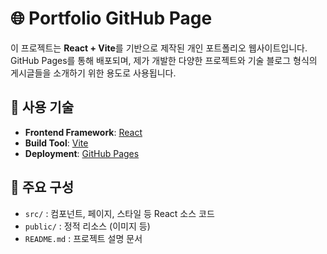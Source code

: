 # 🌐 Portfolio GitHub Page

이 프로젝트는 **React + Vite**를 기반으로 제작된 개인 포트폴리오 웹사이트입니다. GitHub Pages를 통해 배포되며, 제가 개발한 다양한 프로젝트와 기술 블로그 형식의 게시글들을 소개하기 위한 용도로 사용됩니다.

## 🔧 사용 기술

- **Frontend Framework**: [React](https://reactjs.org/)
- **Build Tool**: [Vite](https://vitejs.dev/)
- **Deployment**: [GitHub Pages](https://pages.github.com/)

## 📁 주요 구성

- `src/` : 컴포넌트, 페이지, 스타일 등 React 소스 코드
- `public/` : 정적 리소스 (이미지 등)
- `README.md` : 프로젝트 설명 문서